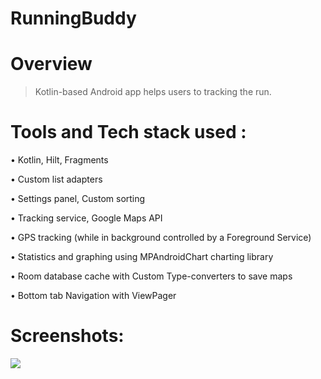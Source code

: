 # RunningBuddy


# Overview
> Kotlin-based Android app helps users to tracking the run.


# Tools and Tech stack used :
• Kotlin, Hilt, Fragments

• Custom list adapters

• Settings panel, Custom sorting

• Tracking service, Google Maps API

• GPS tracking (while in background controlled by a Foreground Service)

• Statistics and graphing using MPAndroidChart charting library

• Room database cache with Custom Type-converters to save maps

• Bottom tab Navigation with ViewPager




# Screenshots:

<a href="url"><img src="https://user-images.githubusercontent.com/61715367/211173046-1c652f55-128c-4b2a-972e-284ebbf6bb1a.png"></a>






